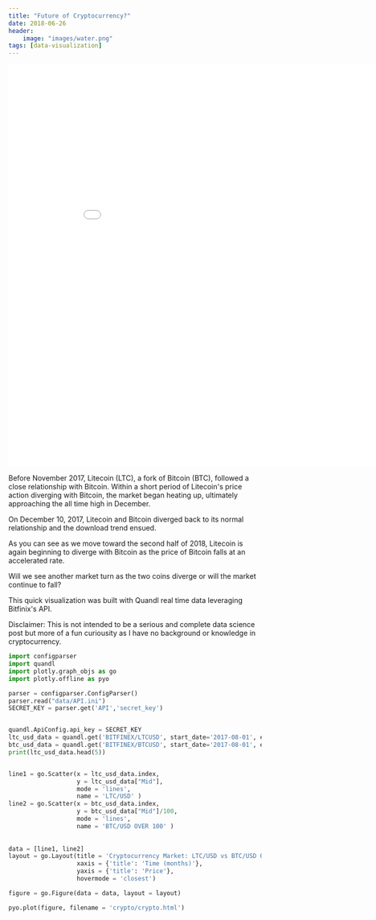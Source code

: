 ```yaml
---
title: "Future of Cryptocurrency?"
date: 2018-06-26
header:
    image: "images/water.png"
tags: [data-visualization]
---
```



<iframe width="900" height="800" frameborder="0" scrolling="no" src="//plot.ly/~ericgu/3.embed"></iframe>


Before November 2017, Litecoin (LTC), a fork of Bitcoin (BTC), followed a close relationship with Bitcoin. Within a short period of Litecoin's price action diverging with Bitcoin, the market began heating up, ultimately approaching the all time high in December. 

On December 10, 2017, Litecoin and Bitcoin diverged back to its normal relationship and the download trend ensued.

As you can see as we move toward the second half of 2018, Litecoin is again beginning to diverge with Bitcoin as the price of Bitcoin falls at an accelerated rate.  

Will we see another market turn as the two coins diverge or will the market continue to fall?

This quick visualization was built with Quandl real time data leveraging Bitfinix's API. 

Disclaimer: This is not intended to be a serious and complete data science post but more of a fun curiousity as I have no background or knowledge in cryptocurrency.


```python
import configparser
import quandl
import plotly.graph_objs as go 
import plotly.offline as pyo 

parser = configparser.ConfigParser()
parser.read("data/API.ini")
SECRET_KEY = parser.get('API','secret_key')


quandl.ApiConfig.api_key = SECRET_KEY
ltc_usd_data = quandl.get('BITFINEX/LTCUSD', start_date='2017-08-01', end_date='2018-07-30')
btc_usd_data = quandl.get('BITFINEX/BTCUSD', start_date='2017-08-01', end_date='2018-07-30')
print(ltc_usd_data.head(5))


line1 = go.Scatter(x = ltc_usd_data.index,
                   y = ltc_usd_data["Mid"],
                   mode = 'lines',
                   name = 'LTC/USD' )
line2 = go.Scatter(x = btc_usd_data.index,
                   y = btc_usd_data["Mid"]/100,
                   mode = 'lines',
                   name = 'BTC/USD OVER 100' )                  
                                  
              
data = [line1, line2]
layout = go.Layout(title = 'Cryptocurrency Market: LTC/USD vs BTC/USD OVER 100', 
                   xaxis = {'title': 'Time (months)'},
                   yaxis = {'title': 'Price'},
                   hovermode = 'closest')

figure = go.Figure(data = data, layout = layout)

pyo.plot(figure, filename = 'crypto/crypto.html')         

```
